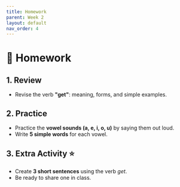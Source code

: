 ```yaml
---
title: Homework
parent: Week 2
layout: default
nav_order: 4
---
```


# 📝 Homework

## 1. Review
- Revise the verb **"get"**: meaning, forms, and simple examples.

## 2. Practice
- Practice the **vowel sounds (a, e, i, o, u)** by saying them out loud.
- Write **5 simple words** for each vowel.

## 3. Extra Activity ⭐
- Create **3 short sentences** using the verb *get*.
- Be ready to share one in class.
